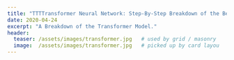 ```yaml
---
title: "TTTTransformer Neural Network: Step-By-Step Breakdown of the Beast"
date: 2020-04-24
excerpt: "A Breakdown of the Transformer Model."
header:
  teaser: /assets/images/transformer.jpg   # used by grid / masonry
  image:  /assets/images/transformer.jpg   # picked up by card layou
---
```

